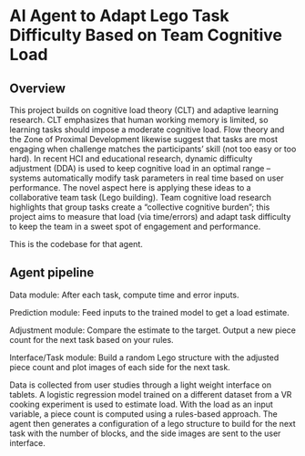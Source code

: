 # AI Agent to Adapt Lego Task Difficulty Based on Team Cognitive Load

## Overview
This project builds on cognitive load theory (CLT) and adaptive learning research. CLT emphasizes that human working memory is limited, so learning tasks should impose a moderate cognitive load​. Flow theory and the Zone of Proximal Development likewise suggest that tasks are most engaging when challenge matches the participants’ skill (not too easy or too hard)​. In recent HCI and educational research, dynamic difficulty adjustment (DDA) is used to keep cognitive load in an optimal range – systems automatically modify task parameters in real time based on user performance​. The novel aspect here is applying these ideas to a collaborative team task (Lego building). Team cognitive load research highlights that group tasks create a “collective cognitive burden”​; this project aims to measure that load (via time/errors) and adapt task difficulty to keep the team in a sweet spot of engagement and performance.

This is the codebase for that agent.

## Agent pipeline

Data module: After each task, compute time and error inputs.

Prediction module: Feed inputs to the trained model to get a load estimate.

Adjustment module: Compare the estimate to the target. Output a new piece count for the next task based on your rules.

Interface/Task module: Build a random Lego structure with the adjusted piece count and plot images of each side for the next task.

Data is collected from user studies through a light weight interface on tablets. A logistic regression model trained on a different dataset from a VR cooking experiment is used to estimate load. With the load as an input variable, a piece count is computed using a rules-based approach. The agent then generates a configuration of a lego structure to build for the next task with the number of blocks, and the side images are sent to the user interface.
